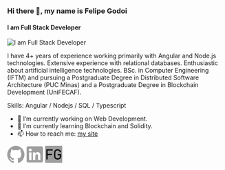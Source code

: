 ### Hi there 👋, my name is Felipe Godoi
#### I am Full Stack Developer
![I am Full Stack Developer](https://i.imgur.com/YdQLFCn.png)

I have 4+ years of experience working primarily with Angular and Node.js technologies. Extensive experience with relational databases. Enthusiastic about artificial intelligence technologies. BSc. in Computer Engineering (IFTM) and pursuing a Postgraduate Degree in Distributed Software Architecture (PUC Minas) and a Postgraduate Degree in Blockchain Development (UniFECAF).

Skills: Angular / Nodejs / SQL / Typescript 

- 🔭 I’m currently working on Web Development. 
- 🌱 I’m currently learning Blockchain and Solidity. 
- 📫 How to reach me: [my site](https://godoi.dev) 

<a alt="github" href="https://github.com/felipe-godoi" target="_blank"><img style="height: 40px;" src="./assets/github.svg"></a>
<a alt="linkedin" href="https://www.linkedin.com/in/felipe-godoi/" target="_blank"><img style="height: 40px;" src="./assets/linkedin.svg"></a>
<a alt="website" href="https://godoi.dev" target="_blank"><img style="height: 40px;" src="./assets/gray-icon.png"></a>

